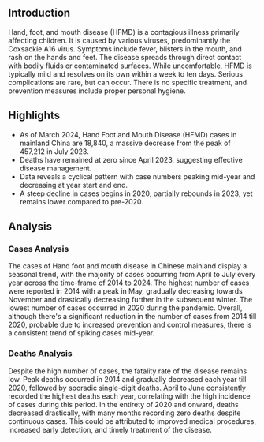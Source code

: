 ## Introduction

Hand, foot, and mouth disease (HFMD) is a contagious illness primarily affecting children. It is caused by various viruses, predominantly the Coxsackie A16 virus. Symptoms include fever, blisters in the mouth, and rash on the hands and feet. The disease spreads through direct contact with bodily fluids or contaminated surfaces. While uncomfortable, HFMD is typically mild and resolves on its own within a week to ten days. Serious complications are rare, but can occur. There is no specific treatment, and prevention measures include proper personal hygiene.

## Highlights

- As of March 2024, Hand Foot and Mouth Disease (HFMD) cases in mainland China are 18,840, a massive decrease from the peak of 457,212 in July 2023.<br/>
- Deaths have remained at zero since April 2023, suggesting effective disease management.<br/>
- Data reveals a cyclical pattern with case numbers peaking mid-year and decreasing at year start and end.<br/>
- A steep decline in cases begins in 2020, partially rebounds in 2023, yet remains lower compared to pre-2020. <br/>

## Analysis

### Cases Analysis
The cases of Hand foot and mouth disease in Chinese mainland display a seasonal trend, with the majority of cases occurring from April to July every year across the time-frame of 2014 to 2024. The highest number of cases were reported in 2014 with a peak in May, gradually decreasing towards November and drastically decreasing further in the subsequent winter. The lowest number of cases occurred in 2020 during the pandemic. Overall, although there's a significant reduction in the number of cases from 2014 till 2020, probable due to increased prevention and control measures, there is a consistent trend of spiking cases mid-year.

### Deaths Analysis
Despite the high number of cases, the fatality rate of the disease remains low. Peak deaths occurred in 2014 and gradually decreased each year till 2020, followed by sporadic single-digit deaths. April to June consistently recorded the highest deaths each year, correlating with the high incidence of cases during this period. In the entirety of 2020 and onward, deaths decreased drastically, with many months recording zero deaths despite continuous cases. This could be attributed to improved medical procedures, increased early detection, and timely treatment of the disease.
